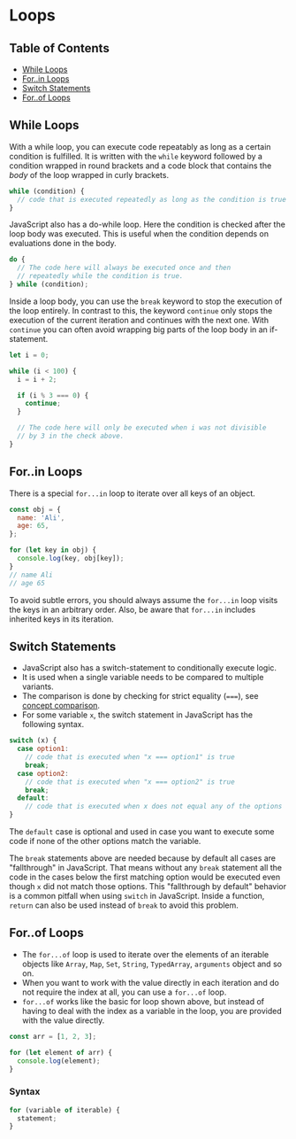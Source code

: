 # Loops

## Table of Contents

* [While Loops](#while-loops)
* [For..in Loops](#forin-loops)
* [Switch Statements](#switch-statements)
* [For..of Loops](#forof-loops)

## While Loops

With a while loop, you can execute code repeatably as long as a certain condition is fulfilled.
It is written with the `while` keyword followed by a condition wrapped in round brackets and a code block that contains the _body_ of the loop wrapped in curly brackets.

```javascript
while (condition) {
  // code that is executed repeatedly as long as the condition is true
}
```

JavaScript also has a do-while loop.
Here the condition is checked after the loop body was executed.
This is useful when the condition depends on evaluations done in the body.

```javascript
do {
  // The code here will always be executed once and then
  // repeatedly while the condition is true.
} while (condition);
```

Inside a loop body, you can use the `break` keyword to stop the execution of the loop entirely.
In contrast to this, the keyword `continue` only stops the execution of the current iteration and continues with the next one.
With `continue` you can often avoid wrapping big parts of the loop body in an if-statement.

```javascript
let i = 0;

while (i < 100) {
  i = i + 2;

  if (i % 3 === 0) {
    continue;
  }

  // The code here will only be executed when i was not divisible
  // by 3 in the check above.
}
```

## For..in Loops

There is a special `for...in` loop to iterate over all keys of an object.

```javascript
const obj = {
  name: 'Ali',
  age: 65,
};

for (let key in obj) {
  console.log(key, obj[key]);
}
// name Ali
// age 65
```

To avoid subtle errors, you should always assume the `for...in` loop visits the keys in an arbitrary order.
Also, be aware that `for...in` includes inherited keys in its iteration.

## Switch Statements

* JavaScript also has a switch-statement to conditionally execute logic.
* It is used when a single variable needs to be compared to multiple variants.
* The comparison is done by checking for strict equality (`===`), see [concept comparison][concept-comparison].
* For some variable `x`, the switch statement in JavaScript has the following syntax.

<!-- prettier-ignore-start -->
```javascript
switch (x) {
  case option1:
    // code that is executed when "x === option1" is true
    break;
  case option2:
    // code that is executed when "x === option2" is true
    break;
  default:
    // code that is executed when x does not equal any of the options
}
```
<!-- prettier-ignore-end -->

The `default` case is optional and used in case you want to execute some code if none of the other options match the variable.

The `break` statements above are needed because by default all cases are "fallthrough" in JavaScript.
That means without any `break` statement all the code in the cases below the first matching option would be executed even though `x` did not match those options.
This "fallthrough by default" behavior is a common pitfall when using `switch` in JavaScript.
Inside a function, `return` can also be used instead of `break` to avoid this problem.

[concept-comparison]: /tracks/javascript/concepts/comparison

## For..of Loops

* The `for...of` loop is used to iterate over the elements of an iterable objects like `Array`, `Map`, `Set`, `String`, `TypedArray`, `arguments` object and so on.
* When you want to work with the value directly in each iteration and do not require the index at all, you can use a `for...of` loop.
* `for...of` works like the basic for loop shown above, but instead of having to deal with the index as a variable in the loop, you are provided with the value directly.

```javascript
const arr = [1, 2, 3];

for (let element of arr) {
  console.log(element);
}
```

### Syntax

```javascript
for (variable of iterable) {
  statement;
}
```